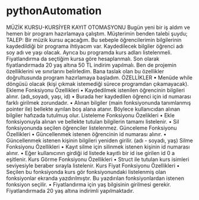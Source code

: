 # pythonAutomation
MÜZİK KURSU-KURSİYER KAYIT OTOMASYONU
Bugün yeni bir iş aldım ve hemen bir program hazırlamaya çalıştım. Müşterimin benden talebi şuydu;
TALEP: Bir müzik kursu açacağım. Bu sebeple öğrencilerimin bilgilerinin kaydedildiği bir programa ihtiyacım var. Kaydedilecek bilgiler öğrenci adı soy adı ve yaşı olacak. Ayrıca bu programda kurs adları listelenmeli. Fiyatlandırma da seçtiğim kursa göre hesaplanmalı. Son olarak fiyatlandırmada 20 yaş altına 50 TL indirim yapılmalı.
Ben de projemin özelliklerini ve sınırlarını belirledim. Bana taslak olan bu özellikler doğrultusunda program hazırlamaya başladım.
ÖZELLİKLER
▪ Menüde while döngüsü olacak (kişi çıkmak istemediği sürece programdan çıkamayacak).
Ekleme Fonksiyonu Özellikleri
• Kaydedilmek istenilen öğrencinin bilgileri alınır. (adı_soyadı, yaşı, id)
• Burada her kaydedilen öğrenci için id numarası farklı girilmek zorundadır.
• Alınan bilgiler (main fonksiyonunda tanımlanmış pointer ile) bellekte ayrılan boş alana
atanır. Böylece kullanıcıdan alınan bilgiler hafızada tutulmuş olur.
Listeleme Fonksiyonu Özelikleri
• Ekle fonksiyonuyla alınan ve bellekte tutulan bilgilerin tamamı listelenir.
• Sil fonksiyonunda seçilen öğrenciler listelenmez.
Günceleme Fonksiyonu Özellikleri
• Güncellenmek istenen öğrencinin id numarası alınır.
• Güncellenmek istenen kişinin bilgileri yeniden girilir. (adı - soyadı, yaş)
Silme Fonksiyonu Özellikleri
• Kayıt silme için silinmek istenen kişinin id numarası alınır.
• Eğer kullanıcının girdiği id listede kayıtlı bir id ise girilen id 0 a eşitlenir.
Kurs Görme Fonksiyonu Özellikleri
• Struct ile tutulan kurs isimleri seviyesiyle beraber sırayla listelenir.
Kurs Fiyat Fonksiyonu Özellikleri
• Seçilen bu fonksiyonda kurs gör fonksiyonundaki listelenmiş olan fonksiyonlar ekranda yazdırılmıştır. Bu yazdırılan fonksiyonlardan istenen fonksiyon seçilir.
• Fiyatlandırma için yaş bilgisinin girilmesi gerekir. Fiyatlandırmada 20 yaş altına indirimli yapılmaktadır. 
